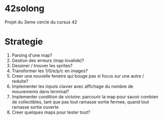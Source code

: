 # 42solong
Projet du 3eme cercle du cursus 42

# Strategie
1. Parsing d'une map?
2. Gestion des erreurs (map invalide)?
3. Dessiner / trouver les sprites?
4. Transformer les 1/0/e/p/c en images?
5. Creer une nouvelle fenetre qui bouge pas si focus sur une autre / reduite?
6. Implementer les inputs clavier avec affichage du nombre de mouvements dans terminal?
7. Implementer condition de victoire: parcourir la map pour savoir combien de collectibles, tant que pas tout ramasse sortie fermee, quand tout ramasse sortie ouverte
8. Creer quelques maps pour tester tout?
